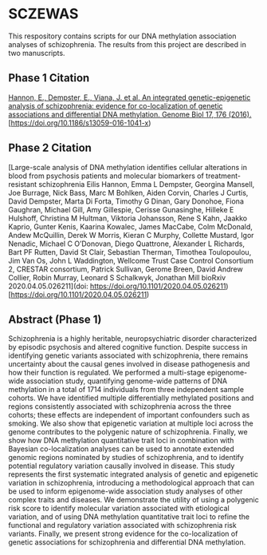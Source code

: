 # SCZEWAS

This respository contains scripts for our DNA methylation association analyses of schizophrenia. The results from this project are described in two manuscripts. 

## Phase 1 Citation 

[Hannon, E., Dempster, E., Viana, J. et al. An integrated genetic-epigenetic analysis of schizophrenia: evidence for co-localization of genetic associations and differential DNA methylation. Genome Biol 17, 176 (2016).](https://doi.org/10.1186/s13059-016-1041-x)[https://doi.org/10.1186/s13059-016-1041-x)

## Phase 2 Citation
[Large-scale analysis of DNA methylation identifies cellular alterations in blood from psychosis patients and molecular biomarkers of treatment-resistant schizophrenia
Eilis Hannon, Emma L Dempster, Georgina Mansell, Joe Burrage, Nick Bass, Marc M Bohlken, Aiden Corvin, Charles J Curtis, David Dempster, Marta Di Forta, Timothy G Dinan, Gary Donohoe, Fiona Gaughran, Michael Gill, Amy Gillespie, Cerisse Gunasinghe, Hilleke E Hulshoff, Christina M Hultman, Viktoria Johansson, Rene S Kahn, Jaakko Kaprio, Gunter Kenis, Kaarina Kowalec, James MacCabe, Colm McDonald, Andew McQuillin, Derek W Morris, Kieran C Murphy, Collette Mustard, Igor Nenadic, Michael C O’Donovan, Diego Quattrone, Alexander L Richards, Bart PF Rutten, David St Clair, Sebastian Therman, Timothea Toulopoulou, Jim Van Os, John L Waddington, Wellcome Trust Case Control Consortium 2, CRESTAR consortium, Patrick Sullivan, Gerome Breen, David Andrew Collier, Robin Murray, Leonard S Schalkwyk, Jonathan Mill
bioRxiv 2020.04.05.026211](doi: https://doi.org/10.1101/2020.04.05.026211)[https://doi.org/10.1101/2020.04.05.026211)

## Abstract (Phase 1)

Schizophrenia is a highly heritable, neuropsychiatric disorder characterized by episodic psychosis and altered cognitive function. Despite success in identifying genetic variants associated with schizophrenia, there remains uncertainty about the causal genes involved in disease pathogenesis and how their function is regulated. We performed a multi-stage epigenome-wide association study, quantifying genome-wide patterns of DNA methylation in a total of 1714 individuals from three independent sample cohorts. We have identified multiple differentially methylated positions and regions consistently associated with schizophrenia across the three cohorts; these effects are independent of important confounders such as smoking. We also show that epigenetic variation at multiple loci across the genome contributes to the polygenic nature of schizophrenia. Finally, we show how DNA methylation quantitative trait loci in combination with Bayesian co-localization analyses can be used to annotate extended genomic regions nominated by studies of schizophrenia, and to identify potential regulatory variation causally involved in disease. This study represents the first systematic integrated analysis of genetic and epigenetic variation in schizophrenia, introducing a methodological approach that can be used to inform epigenome-wide association study analyses of other complex traits and diseases. We demonstrate the utility of using a polygenic risk score to identify molecular variation associated with etiological variation, and of using DNA methylation quantitative trait loci to refine the functional and regulatory variation associated with schizophrenia risk variants. Finally, we present strong evidence for the co-localization of genetic associations for schizophrenia and differential DNA methylation.
